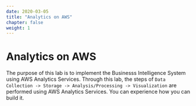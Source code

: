 ```yaml
---
date: 2020-03-05
title: "Analytics on AWS"
chapter: false
weight: 1
---
```


# Analytics on AWS

The purpose of this lab is to implement the Businesss Intelligence System using  AWS Analytics Services.
Through this lab, the steps of `Data Collection -> Storage -> Analysis/Processing -> Visualization` are performed using AWS Analytics Services.
You can experience how you can build it.
